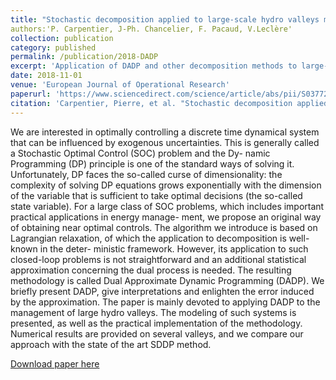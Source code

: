 ```yaml
---
title: "Stochastic decomposition applied to large-scale hydro valleys management"
authors:'P. Carpentier, J-Ph. Chancelier, F. Pacaud, V.Leclère'
collection: publication
category: published
permalink: /publication/2018-DADP
excerpt: 'Application of DADP and other decomposition methods to large-scale hydro problem'
date: 2018-11-01
venue: 'European Journal of Operational Research'
paperurl: 'https://www.sciencedirect.com/science/article/abs/pii/S0377221718304259'
citation: 'Carpentier, Pierre, et al. "Stochastic decomposition applied to large-scale hydro valleys management." European Journal of Operational Research 270.3 (2018): 1086-1098.'
---
```

We are interested in optimally controlling a discrete time dynamical system that can be influenced by
exogenous uncertainties. This is generally called a Stochastic Optimal Control (SOC) problem and the Dy-
namic Programming (DP) principle is one of the standard ways of solving it. Unfortunately, DP faces
the so-called curse of dimensionality: the complexity of solving DP equations grows exponentially with
the dimension of the variable that is sufficient to take optimal decisions (the so-called state variable).
For a large class of SOC problems, which includes important practical applications in energy manage-
ment, we propose an original way of obtaining near optimal controls. The algorithm we introduce is
based on Lagrangian relaxation, of which the application to decomposition is well-known in the deter-
ministic framework. However, its application to such closed-loop problems is not straightforward and an
additional statistical approximation concerning the dual process is needed. The resulting methodology is
called Dual Approximate Dynamic Programming (DADP). We briefly present DADP, give interpretations
and enlighten the error induced by the approximation. The paper is mainly devoted to applying DADP
to the management of large hydro valleys. The modeling of such systems is presented, as well as the
practical implementation of the methodology. Numerical results are provided on several valleys, and we
compare our approach with the state of the art SDDP method.

[Download paper here](../files/papers/2018-DADP.pdf)


